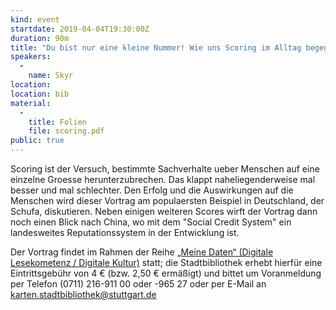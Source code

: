 ```yaml
---
kind: event
startdate: 2019-04-04T19:30:00Z
duration: 90m
title: "Du bist nur eine kleine Nummer! Wie uns Scoring im Alltag begegnet"
speakers:
  -
    name: Skyr
location:
location: bib
material:
  -
    title: Folien
    file: scoring.pdf
public: true
---
```

Scoring ist der Versuch, bestimmte Sachverhalte ueber Menschen auf eine
einzelne Groesse herunterzubrechen. Das klappt naheliegenderweise mal
besser und mal schlechter. Den Erfolg und die Auswirkungen auf die
Menschen wird dieser Vortrag am populaersten Beispiel in Deutschland,
der Schufa, diskutieren. Neben einigen weiteren Scores wirft der Vortrag
dann noch einen Blick nach China, wo mit dem "Social Credit System" ein
landesweites Reputationssystem in der Entwicklung ist.

Der Vortrag findet im Rahmen der Reihe [„Meine Daten“ (Digitale Lesekometenz / Digitale Kultur)](http://www1.stuttgart.de/stadtbuecherei/digitale_lesekompetenz/) statt; die Stadtbibliothek erhebt hierfür eine Eintrittsgebühr von 4 € (bzw. 2,50 € ermäßigt) und bittet um Voranmeldung per Telefon (0711) 216-911 00 oder -965 27 oder per E-Mail an karten.stadtbibliothek@stuttgart.de
